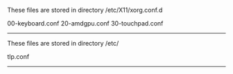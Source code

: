 These files are stored in directory /etc/X11/xorg.conf.d

00-keyboard.conf
20-amdgpu.conf
30-touchpad.conf

---------------

These files are stored in directory /etc/

tlp.conf

---------------
